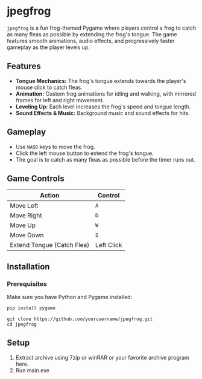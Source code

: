 # jpegfrog

`jpegfrog` is a fun frog-themed Pygame where players control a frog to catch as many fleas as possible by extending the frog's tongue. The game features smooth animations, audio effects, and progressively faster gameplay as the player levels up.

## Features

- **Tongue Mechanics:** The frog's tongue extends towards the player's mouse click to catch fleas.
- **Animation:** Custom frog animations for idling and walking, with mirrored frames for left and right movement.
- **Leveling Up:** Each level increases the frog's speed and tongue length.
- **Sound Effects & Music:** Background music and sound effects for hits.

## Gameplay

- Use `WASD` keys to move the frog.
- Click the left mouse button to extend the frog's tongue.
- The goal is to catch as many fleas as possible before the timer runs out.

## Game Controls

| Action                  | Control       |
|-------------------------|---------------|
| Move Left                | `A`           |
| Move Right               | `D`           |
| Move Up                  | `W`           |
| Move Down                | `S`           |
| Extend Tongue (Catch Flea)| Left Click    |

## Installation

### Prerequisites

Make sure you have Python and Pygame installed:

```bash
pip install pygame
```
```
git clone https://github.com/yourusername/jpegfrog.git
cd jpegfrog
```
## Setup
1. Extract archive using 7zip or winRAR or your favorite archive program here.
2. Run main.exe
